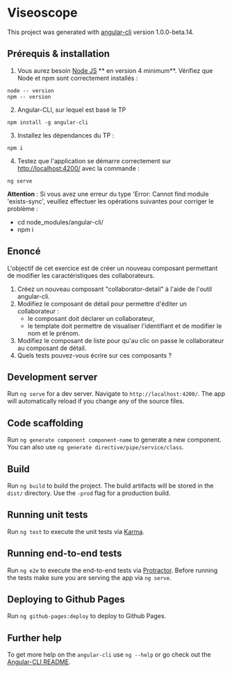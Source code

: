 # Viseoscope

This project was generated with [angular-cli](https://github.com/angular/angular-cli) version 1.0.0-beta.14.

## Prérequis & installation
 1. Vous aurez besoin [Node JS](https://nodejs.org/en/) ** en version 4 minimum**. Vérifiez que Node et npm sont correctement installés :
 ```
 node -- version
 npm -- version
 ```

 2. Angular-CLI, sur lequel est basé le TP
 ```
 npm install -g angular-cli
 ```

 3. Installez les dépendances du TP :
  ```
  npm i
  ```

 4. Testez que l'application se démarre correctement sur [http://localhost:4200/](http://localhost:4200/) avec la commande :
 ```
 ng serve
 ```
**Attention** : Si vous avez une erreur du type 'Error: Cannot find module 'exists-sync', veuillez effectuer les opérations suivantes pour corriger le problème :
 * cd node_modules/angular-cli/
 * npm i

## Enoncé

L'objectif de cet exercice est de créer un nouveau composant permettant de modifier les caractéristiques des collaborateurs.

1. Créez un nouveau composant "collaborator-detail" à l'aide de l'outil angular-cli.
2. Modifiez le composant de détail pour permettre d'éditer un collaborateur :
   * le composant doit déclarer un collaborateur,
   * le template doit permettre de visualiser l'identifiant et de modifier le nom et le prénom.
3. Modifiez le composant de liste pour qu'au clic on passe le collaborateur au composant de détail.
4. Quels tests pouvez-vous écrire sur ces composants ?

## Development server
Run `ng serve` for a dev server. Navigate to `http://localhost:4200/`. The app will automatically reload if you change any of the source files.

## Code scaffolding

Run `ng generate component component-name` to generate a new component. You can also use `ng generate directive/pipe/service/class`.

## Build

Run `ng build` to build the project. The build artifacts will be stored in the `dist/` directory. Use the `-prod` flag for a production build.

## Running unit tests

Run `ng test` to execute the unit tests via [Karma](https://karma-runner.github.io).

## Running end-to-end tests

Run `ng e2e` to execute the end-to-end tests via [Protractor](http://www.protractortest.org/).
Before running the tests make sure you are serving the app via `ng serve`.

## Deploying to Github Pages

Run `ng github-pages:deploy` to deploy to Github Pages.

## Further help

To get more help on the `angular-cli` use `ng --help` or go check out the [Angular-CLI README](https://github.com/angular/angular-cli/blob/master/README.md).
